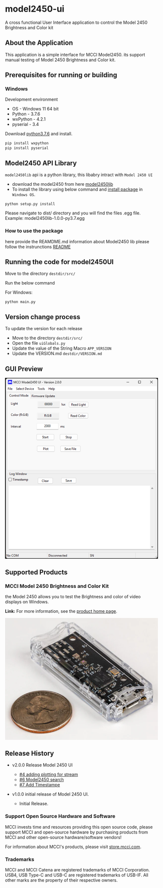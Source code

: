 # model2450-ui
A cross functional User Interface application to control the Model 2450 Brightness and Color kit

<!-- /TOC -->

## About the Application

This application is a simple interface for MCCI Model2450. its support manual testing of Model 2450 Brightness and Color kit.

## Prerequisites for running or building

### Windows

Development environment

* OS - Windows 11 64 bit
* Python - 3.7.6
* wxPython - 4.2.1
* pyserial - 3.4

Download [python3.7.6](https://www.python.org/downloads/release/python-376/) and install.

```shell
pip install wxpython
pip install pyserial
```

## Model2450 API Library

`model2450lib` api is a python library, this libabry intract with `Model 2450 UI`

* download the model2450 from here [model2450lib](https://github.com/mcci-usb/model2450lib)
* To install the library using below command and [install package](https://github.com/mcci-usb/model2450lib#installing-model24500-package) in `Windows OS`.

```shell
python setup.py install
```

Please navigate to dist/ directory and you will find the files .egg file. Example: model2450lib-1.0.0-py3.7.egg

### How to use the package

here provide the REAMDME.md information about Model2450 lib please follow the instrunctions [README](https://github.com/mcci-usb/model2450lib/edit/main/README.md)

## Running the code for model2450UI

Move to the directory `destdir/src/`

Run the below command

For Windows:

```shell
python main.py
```

## Version change process

To update the version for each release

* Move to the directory `destdir/src/`
* Open the file `uiGlobals.py`
* Update the value of the String Macro `APP_VERSION`
* Update the VERSION.md `destdir/VERSION.md`

## GUI Preview

![UI Preview](assets/Model2450UI.png)

## Supported Products

### MCCI Model 2450 Brightness and Color Kit

the Model 2450 allows you to test the Brightness and color of video displays on Windows.

**Link:** For more information, see the [product home page](https://store.mcci.com/products/model-2450-brightness-and-color-kit).

![Model2450BACK](assets/Model2450.png)

## Release History

- v2.0.0 Release Model 2450 UI

    -  [#4 adding plotting for stream ](https://github.com/mcci-usb/model2450-ui/commit/d837fcad54a1a84dd0a923c8f14cc0e69c29011c)
    -  [#6 Model2450 search](https://github.com/mcci-usb/model2450-ui/commit/e47b86699ee8f850378dfbb29ad00de6c4a3fdc9)
    - [#7 Add Timestampe](https://github.com/mcci-usb/model2450-ui/commit/cb856f3cb22b2ad906e27d251c203b86fca10121)


- v1.0.0 initial release of Model 2450 UI.

    - Initial Release.

### Support Open Source Hardware and Software

MCCI invests time and resources providing this open source code, please support MCCI and open-source hardware by purchasing products from MCCI and other open-source hardware/software vendors!

For information about MCCI's products, please visit [store.mcci.com](https://store.mcci.com/).

### Trademarks

MCCI and MCCI Catena are registered trademarks of MCCI Corporation. USB4, USB Type-C and USB-C are registered trademarks of USB-IF. All other marks are the property of their respective owners.

<!-- markdownlint-disable-file MD004 -->
